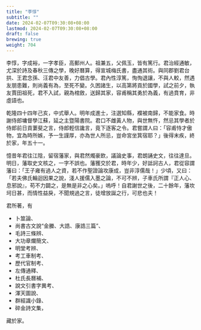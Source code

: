 ```yaml
---
title: "李惇"
subtitle: ""
date: 2024-02-07T09:30:08+08:00
lastmod: 2024-02-07T09:30:08+08:00
draft: false
brewing: true
weight: 704
---
```



李惇，字成裕，一字孝臣，高郵州人。祖兼五，父佩玉，皆有篤行。君治經通敏，尤深於詩及春秋三傳之學，晚好曆算，得宣城梅氏書，盡通其術。與同郡劉君台拱、王君念孫、汪君中友善，力倡古學。君內性淳篤，恂恂退讓，不與人較，然遇友朋患難，則尚義有為，至死不變。久困諸生，以高第將貢於國學，試之前夕，執友賈田祖死，君不入試，親為棺斂，送歸其家，容甫稱其勇於為義，有過賁育，非虛語也。

乾隆四十四年己亥，中式舉人。明年成進士，注選知縣，襥被南歸，不能家食。時謝侍郎墉督學江蘇，延之主暨陽書院。君口不雌黃人物，與世無忤，然忌其學者於侍郎前日貢萋斐之言，侍郎輕信讒言，竟下逐客之令。君嘗謂人曰：「容甫恃才傲物，宜為時所嫉，予一生謹厚，亦為世人所忌，豈命宮坐箕宿耶？」後得末疾，終於家，年五十一。

憶昔年君往江陰，留宿藩家，與君然燭豪飲，議論史事，君朗誦史文，往往達旦。明日，藩取史文核之，一字不誤也。藩獲交於君，時年少，好詆訶古人，君從容謂藩曰：「王子雍有過人之資，若不作聖證論攻康成，豈非淳儒哉！」少頃，又曰：「若夫佛氏輪迴因果之說，淺人援儒入墨之論，不可不辨，子車氏所謂『正人心、息邪說』，苟不力闢之，是無是非之心矣。」嗚呼！自君謝世之後，二十餘年，藩坎坷日甚，而情性益戾，不聞規過之言，徒增放誕之行，可悲也夫！

君所著，有

- 卜筮論、
- 尚書古文說<q>金縢、大誥、康誥三篇</q>、
- 毛詩三條辨、
- 大功章爛簡文、
- 明堂考辨、
- 考工車制考、
- 歷代官制考、
- 左傳通釋、
- 杜氏長曆補、
- 說文引書字異考、
- 渾天圖說、
- 群經識小錄、
- 碎金詩文集，

藏於家。